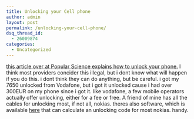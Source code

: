 ```yaml
---
title: Unlocking your Cell phone
author: admin
layout: post
permalink: /unlocking-your-cell-phone/
dsq_thread_id:
  - 26009874
categories:
  - Uncategorized
---
```

[this article over at Popular Science explains how to unlock your phone.][1] I think most providers concider this illegal, but i dont know what will happen if you do this. i dont think they can do anything, but be careful. i got my 7650 unlocked from Vodafone, but i got it unlocked cause i had over 300EUR on my phone since i got it. like vodafone, a few mobile operators actually offer unlocking, either for a fee or free. A friend of mine has all the cables for unlocking most, if not all, nokias. theres also software, which is available [here][2] that can calculate an unlocking code for most nokias. handy.

 [1]: http://www.popsci.com/popsci/computers/article/0,12543,639097,00.html
 [2]: http://unlockme.co.uk/